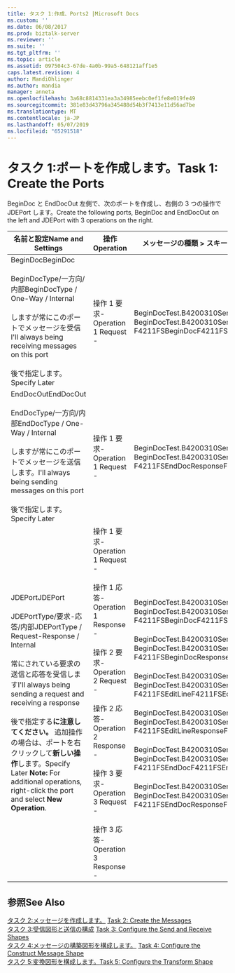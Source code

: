 ```yaml
---
title: タスク 1:作成、Ports2 |Microsoft Docs
ms.custom: ''
ms.date: 06/08/2017
ms.prod: biztalk-server
ms.reviewer: ''
ms.suite: ''
ms.tgt_pltfrm: ''
ms.topic: article
ms.assetid: 097504c3-67de-4a0b-99a5-648121aff1e5
caps.latest.revision: 4
author: MandiOhlinger
ms.author: mandia
manager: anneta
ms.openlocfilehash: 3a68c8814331ea3a34985eebc0ef1fe8e019fe49
ms.sourcegitcommit: 381e83d43796a345488d54b3f7413e11d56ad7be
ms.translationtype: MT
ms.contentlocale: ja-JP
ms.lasthandoff: 05/07/2019
ms.locfileid: "65291518"
---
```

# <a name="task-1-create-the-ports"></a><span data-ttu-id="f9c0e-102">タスク 1:ポートを作成します。</span><span class="sxs-lookup"><span data-stu-id="f9c0e-102">Task 1: Create the Ports</span></span>
<span data-ttu-id="f9c0e-103">BeginDoc と EndDocOut 左側で、次のポートを作成し、右側の 3 つの操作で JDEPort します。</span><span class="sxs-lookup"><span data-stu-id="f9c0e-103">Create the following ports, BeginDoc and EndDocOut on the left and JDEPort with 3 operations on the right.</span></span>  
  
|<span data-ttu-id="f9c0e-104">名前と設定</span><span class="sxs-lookup"><span data-stu-id="f9c0e-104">Name and Settings</span></span>|<span data-ttu-id="f9c0e-105">操作</span><span class="sxs-lookup"><span data-stu-id="f9c0e-105">Operation</span></span>|<span data-ttu-id="f9c0e-106">メッセージの種類 > スキーマ</span><span class="sxs-lookup"><span data-stu-id="f9c0e-106">Message Type>Schema</span></span>|  
|-----------------------|---------------|--------------------------|  
|<span data-ttu-id="f9c0e-107">BeginDoc</span><span class="sxs-lookup"><span data-stu-id="f9c0e-107">BeginDoc</span></span><br /><br /> <span data-ttu-id="f9c0e-108">BeginDocType/一方向/内部</span><span class="sxs-lookup"><span data-stu-id="f9c0e-108">BeginDocType / One-Way / Internal</span></span><br /><br /> <span data-ttu-id="f9c0e-109">しますが常にこのポートでメッセージを受信</span><span class="sxs-lookup"><span data-stu-id="f9c0e-109">I'll always being receiving messages on this port</span></span><br /><br /> <span data-ttu-id="f9c0e-110">後で指定します。</span><span class="sxs-lookup"><span data-stu-id="f9c0e-110">Specify Later</span></span>|<span data-ttu-id="f9c0e-111">操作 1 要求-</span><span class="sxs-lookup"><span data-stu-id="f9c0e-111">Operation 1 Request -</span></span>|<span data-ttu-id="f9c0e-112">BeginDocTest.B4200310Service_1 します。</span><span class="sxs-lookup"><span data-stu-id="f9c0e-112">BeginDocTest.B4200310Service_1.</span></span><br /><span data-ttu-id="f9c0e-113">F4211FSBeginDoc</span><span class="sxs-lookup"><span data-stu-id="f9c0e-113">F4211FSBeginDoc</span></span>|  
|<span data-ttu-id="f9c0e-114">EndDocOut</span><span class="sxs-lookup"><span data-stu-id="f9c0e-114">EndDocOut</span></span><br /><br /> <span data-ttu-id="f9c0e-115">EndDocType/一方向/内部</span><span class="sxs-lookup"><span data-stu-id="f9c0e-115">EndDocType / One-Way / Internal</span></span><br /><br /> <span data-ttu-id="f9c0e-116">しますが常にこのポートでメッセージを送信します。</span><span class="sxs-lookup"><span data-stu-id="f9c0e-116">I'll always being sending messages on this port</span></span><br /><br /> <span data-ttu-id="f9c0e-117">後で指定します。</span><span class="sxs-lookup"><span data-stu-id="f9c0e-117">Specify Later</span></span>|<span data-ttu-id="f9c0e-118">操作 1 要求-</span><span class="sxs-lookup"><span data-stu-id="f9c0e-118">Operation 1 Request -</span></span>|<span data-ttu-id="f9c0e-119">BeginDocTest.B4200310Service_1 します。</span><span class="sxs-lookup"><span data-stu-id="f9c0e-119">BeginDocTest.B4200310Service_1.</span></span><br /><span data-ttu-id="f9c0e-120">F4211FSEndDocResponse</span><span class="sxs-lookup"><span data-stu-id="f9c0e-120">F4211FSEndDocResponse</span></span>|  
|<span data-ttu-id="f9c0e-121">JDEPort</span><span class="sxs-lookup"><span data-stu-id="f9c0e-121">JDEPort</span></span><br /><br /> <span data-ttu-id="f9c0e-122">JDEPortType/要求-応答/内部</span><span class="sxs-lookup"><span data-stu-id="f9c0e-122">JDEPortType / Request-Response / Internal</span></span><br /><br /> <span data-ttu-id="f9c0e-123">常にされている要求の送信と応答を受信します</span><span class="sxs-lookup"><span data-stu-id="f9c0e-123">I'll always being sending a request and receiving a response</span></span><br /><br /> <span data-ttu-id="f9c0e-124">後で指定する**に注意してください。** 追加操作の場合は、ポートを右クリックして**新しい操作**します。</span><span class="sxs-lookup"><span data-stu-id="f9c0e-124">Specify Later **Note:**  For additional operations, right-click the port and select **New Operation**.</span></span>|<span data-ttu-id="f9c0e-125">操作 1 要求-</span><span class="sxs-lookup"><span data-stu-id="f9c0e-125">Operation 1 Request -</span></span><br /><br /> <span data-ttu-id="f9c0e-126">操作 1 応答-</span><span class="sxs-lookup"><span data-stu-id="f9c0e-126">Operation 1 Response -</span></span><br /><br /> <span data-ttu-id="f9c0e-127">操作 2 要求-</span><span class="sxs-lookup"><span data-stu-id="f9c0e-127">Operation 2 Request -</span></span><br /><br /> <span data-ttu-id="f9c0e-128">操作 2 応答-</span><span class="sxs-lookup"><span data-stu-id="f9c0e-128">Operation 2 Response -</span></span><br /><br /> <span data-ttu-id="f9c0e-129">操作 3 要求-</span><span class="sxs-lookup"><span data-stu-id="f9c0e-129">Operation 3 Request -</span></span><br /><br /> <span data-ttu-id="f9c0e-130">操作 3 応答-</span><span class="sxs-lookup"><span data-stu-id="f9c0e-130">Operation 3 Response -</span></span>|<span data-ttu-id="f9c0e-131">BeginDocTest.B4200310Service_1 します。</span><span class="sxs-lookup"><span data-stu-id="f9c0e-131">BeginDocTest.B4200310Service_1.</span></span><br /><span data-ttu-id="f9c0e-132">F4211FSBeginDoc</span><span class="sxs-lookup"><span data-stu-id="f9c0e-132">F4211FSBeginDoc</span></span><br /><br /> <span data-ttu-id="f9c0e-133">BeginDocTest.B4200310Service_1 します。</span><span class="sxs-lookup"><span data-stu-id="f9c0e-133">BeginDocTest.B4200310Service_1.</span></span><br /><span data-ttu-id="f9c0e-134">F4211FSBeginDocResponse</span><span class="sxs-lookup"><span data-stu-id="f9c0e-134">F4211FSBeginDocResponse</span></span><br /><br /> <span data-ttu-id="f9c0e-135">BeginDocTest.B4200310Service_1 します。</span><span class="sxs-lookup"><span data-stu-id="f9c0e-135">BeginDocTest.B4200310Service_1.</span></span><br /><span data-ttu-id="f9c0e-136">F4211FSEditLine</span><span class="sxs-lookup"><span data-stu-id="f9c0e-136">F4211FSEditLine</span></span><br /><br /> <span data-ttu-id="f9c0e-137">BeginDocTest.B4200310Service_1 します。</span><span class="sxs-lookup"><span data-stu-id="f9c0e-137">BeginDocTest.B4200310Service_1.</span></span><br /><span data-ttu-id="f9c0e-138">F4211FSEditLineResponse</span><span class="sxs-lookup"><span data-stu-id="f9c0e-138">F4211FSEditLineResponse</span></span><br /><br /> <span data-ttu-id="f9c0e-139">BeginDocTest.B4200310Service_1 します。</span><span class="sxs-lookup"><span data-stu-id="f9c0e-139">BeginDocTest.B4200310Service_1.</span></span><br /><span data-ttu-id="f9c0e-140">F4211FSEndDoc</span><span class="sxs-lookup"><span data-stu-id="f9c0e-140">F4211FSEndDoc</span></span><br /><br /> <span data-ttu-id="f9c0e-141">BeginDocTest.B4200310Service_1 します。</span><span class="sxs-lookup"><span data-stu-id="f9c0e-141">BeginDocTest.B4200310Service_1.</span></span><br /><span data-ttu-id="f9c0e-142">F4211FSEndDocResponse</span><span class="sxs-lookup"><span data-stu-id="f9c0e-142">F4211FSEndDocResponse</span></span>|  
  
## <a name="see-also"></a><span data-ttu-id="f9c0e-143">参照</span><span class="sxs-lookup"><span data-stu-id="f9c0e-143">See Also</span></span>  
 <span data-ttu-id="f9c0e-144">[タスク 2:メッセージを作成します。](../core/task-2-create-the-messages1.md) </span><span class="sxs-lookup"><span data-stu-id="f9c0e-144">[Task 2: Create the Messages](../core/task-2-create-the-messages1.md) </span></span>  
 <span data-ttu-id="f9c0e-145">[タスク 3:受信図形と送信の構成](../core/task-3-configure-the-send-and-receive-shapes1.md) </span><span class="sxs-lookup"><span data-stu-id="f9c0e-145">[Task 3: Configure the Send and Receive Shapes](../core/task-3-configure-the-send-and-receive-shapes1.md) </span></span>  
 <span data-ttu-id="f9c0e-146">[タスク 4:メッセージの構築図形を構成します。](../core/task-4-configure-the-construct-message-shape2.md) </span><span class="sxs-lookup"><span data-stu-id="f9c0e-146">[Task 4: Configure the Construct Message Shape](../core/task-4-configure-the-construct-message-shape2.md) </span></span>  
 [<span data-ttu-id="f9c0e-147">タスク 5:変換図形を構成します。</span><span class="sxs-lookup"><span data-stu-id="f9c0e-147">Task 5: Configure the Transform Shape</span></span>](../core/task-5-configure-the-transform-shape1.md)